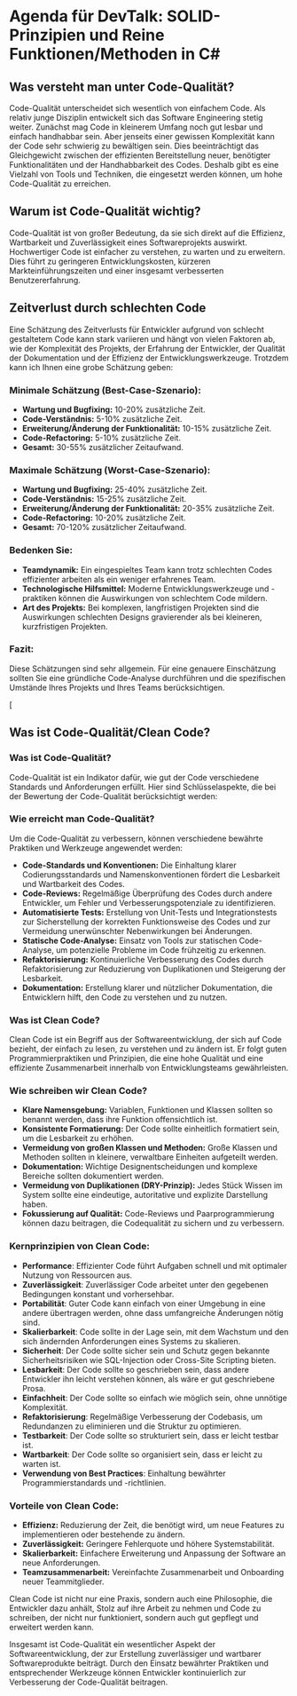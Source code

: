 # Agenda für DevTalk: SOLID-Prinzipien und Reine Funktionen/Methoden in C#


## Was versteht man unter Code-Qualität?

Code-Qualität unterscheidet sich wesentlich von einfachem Code. Als relativ junge Disziplin entwickelt sich das Software Engineering stetig weiter. Zunächst mag Code in kleinerem Umfang noch gut lesbar und einfach handhabbar sein. Aber jenseits einer gewissen Komplexität kann der Code sehr schwierig zu bewältigen sein. Dies beeinträchtigt das Gleichgewicht zwischen der effizienten Bereitstellung neuer, benötigter Funktionalitäten und der Handhabbarkeit des Codes. Deshalb gibt es eine Vielzahl von Tools und Techniken, die eingesetzt werden können, um hohe Code-Qualität zu erreichen.

## Warum ist Code-Qualität wichtig?

Code-Qualität ist von großer Bedeutung, da sie sich direkt auf die Effizienz, Wartbarkeit und Zuverlässigkeit eines Softwareprojekts auswirkt. Hochwertiger Code ist einfacher zu verstehen, zu warten und zu erweitern. Dies führt zu geringeren Entwicklungskosten, kürzeren Markteinführungszeiten und einer insgesamt verbesserten Benutzererfahrung.

## Zeitverlust durch schlechten Code

Eine Schätzung des Zeitverlusts für Entwickler aufgrund von schlecht gestaltetem Code kann stark variieren und hängt von vielen Faktoren ab, wie der Komplexität des Projekts, der Erfahrung der Entwickler, der Qualität der Dokumentation und der Effizienz der Entwicklungswerkzeuge. Trotzdem kann ich Ihnen eine grobe Schätzung geben:

### Minimale Schätzung (Best-Case-Szenario):
- **Wartung und Bugfixing:** 10-20% zusätzliche Zeit.
- **Code-Verständnis:** 5-10% zusätzliche Zeit.
- **Erweiterung/Änderung der Funktionalität:** 10-15% zusätzliche Zeit.
- **Code-Refactoring:** 5-10% zusätzliche Zeit.
- **Gesamt:** 30-55% zusätzlicher Zeitaufwand.

### Maximale Schätzung (Worst-Case-Szenario):
- **Wartung und Bugfixing:** 25-40% zusätzliche Zeit.
- **Code-Verständnis:** 15-25% zusätzliche Zeit.
- **Erweiterung/Änderung der Funktionalität:** 20-35% zusätzliche Zeit.
- **Code-Refactoring:** 10-20% zusätzliche Zeit.
- **Gesamt:** 70-120% zusätzlicher Zeitaufwand.

### Bedenken Sie:
- **Teamdynamik:** Ein eingespieltes Team kann trotz schlechten Codes effizienter arbeiten als ein weniger erfahrenes Team.
- **Technologische Hilfsmittel:** Moderne Entwicklungswerkzeuge und -praktiken können die Auswirkungen von schlechtem Code mildern.
- **Art des Projekts:** Bei komplexen, langfristigen Projekten sind die Auswirkungen schlechten Designs gravierender als bei kleineren, kurzfristigen Projekten.

### Fazit:
Diese Schätzungen sind sehr allgemein. Für eine genauere Einschätzung sollten Sie eine gründliche Code-Analyse durchführen und die spezifischen Umstände Ihres Projekts und Ihres Teams berücksichtigen.

[
## Was ist Code-Qualität/Clean Code?
   
   ### Was ist Code-Qualität?

   Code-Qualität ist ein Indikator dafür, wie gut der Code verschiedene Standards und Anforderungen erfüllt. Hier sind Schlüsselaspekte, die bei der Bewertung der Code-Qualität berücksichtigt werden:

### Wie erreicht man Code-Qualität?

Um die Code-Qualität zu verbessern, können verschiedene bewährte Praktiken und Werkzeuge angewendet werden:

- **Code-Standards und Konventionen:** Die Einhaltung klarer Codierungsstandards und Namenskonventionen fördert die Lesbarkeit und Wartbarkeit des Codes.
- **Code-Reviews:** Regelmäßige Überprüfung des Codes durch andere Entwickler, um Fehler und Verbesserungspotenziale zu identifizieren.
- **Automatisierte Tests:** Erstellung von Unit-Tests und Integrationstests zur Sicherstellung der korrekten Funktionsweise des Codes und zur Vermeidung unerwünschter Nebenwirkungen bei Änderungen.
- **Statische Code-Analyse:** Einsatz von Tools zur statischen Code-Analyse, um potenzielle Probleme im Code frühzeitig zu erkennen.
- **Refaktorisierung:** Kontinuierliche Verbesserung des Codes durch Refaktorisierung zur Reduzierung von Duplikationen und Steigerung der Lesbarkeit.
- **Dokumentation:** Erstellung klarer und nützlicher Dokumentation, die Entwicklern hilft, den Code zu verstehen und zu nutzen.

### Was ist Clean Code?
Clean Code ist ein Begriff aus der Softwareentwicklung, der sich auf Code bezieht, der einfach zu lesen, zu verstehen und zu ändern ist. Er folgt guten Programmierpraktiken und Prinzipien, die eine hohe Qualität und eine effiziente Zusammenarbeit innerhalb von Entwicklungsteams gewährleisten.

### Wie schreiben wir Clean Code?
- **Klare Namensgebung:** Variablen, Funktionen und Klassen sollten so benannt werden, dass ihre Funktion offensichtlich ist.
- **Konsistente Formatierung:** Der Code sollte einheitlich formatiert sein, um die Lesbarkeit zu erhöhen.
- **Vermeidung von großen Klassen und Methoden:** Große Klassen und Methoden sollten in kleinere, verwaltbare Einheiten aufgeteilt werden.
- **Dokumentation:** Wichtige Designentscheidungen und komplexe Bereiche sollten dokumentiert werden.
- **Vermeidung von Duplikationen (DRY-Prinzip):** Jedes Stück Wissen im System sollte eine eindeutige, autoritative und explizite Darstellung haben.
- **Fokussierung auf Qualität:** Code-Reviews und Paarprogrammierung können dazu beitragen, die Codequalität zu sichern und zu verbessern.

### Kernprinzipien von Clean Code:
- **Performance**: Effizienter Code führt Aufgaben schnell und mit optimaler Nutzung von Ressourcen aus.
- **Zuverlässigkeit**: Zuverlässiger Code arbeitet unter den gegebenen Bedingungen konstant und vorhersehbar.
- **Portabilität**: Guter Code kann einfach von einer Umgebung in eine andere übertragen werden, ohne dass umfangreiche Änderungen nötig sind.
- **Skalierbarkeit**: Code sollte in der Lage sein, mit dem Wachstum und den sich ändernden Anforderungen eines Systems zu skalieren.
- **Sicherheit**: Der Code sollte sicher sein und Schutz gegen bekannte Sicherheitsrisiken wie SQL-Injection oder Cross-Site Scripting bieten.
- **Lesbarkeit**: Der Code sollte so geschrieben sein, dass andere Entwickler ihn leicht verstehen können, als wäre er gut geschriebene Prosa.
- **Einfachheit**: Der Code sollte so einfach wie möglich sein, ohne unnötige Komplexität.
- **Refaktorisierung**: Regelmäßige Verbesserung der Codebasis, um Redundanzen zu eliminieren und die Struktur zu optimieren.
- **Testbarkeit**: Der Code sollte so strukturiert sein, dass er leicht testbar ist.
- **Wartbarkeit**: Der Code sollte so organisiert sein, dass er leicht zu warten ist.
- **Verwendung von Best Practices**: Einhaltung bewährter Programmierstandards und -richtlinien.


### Vorteile von Clean Code:
- **Effizienz:** Reduzierung der Zeit, die benötigt wird, um neue Features zu implementieren oder bestehende zu ändern.
- **Zuverlässigkeit:** Geringere Fehlerquote und höhere Systemstabilität.
- **Skalierbarkeit:** Einfachere Erweiterung und Anpassung der Software an neue Anforderungen.
- **Teamzusammenarbeit:** Vereinfachte Zusammenarbeit und Onboarding neuer Teammitglieder.

Clean Code ist nicht nur eine Praxis, sondern auch eine Philosophie, die Entwickler dazu anhält, Stolz auf ihre Arbeit zu nehmen und Code zu schreiben, der nicht nur funktioniert, sondern auch gut gepflegt und erweitert werden kann.


Insgesamt ist Code-Qualität ein wesentlicher Aspekt der Softwareentwicklung, der zur Erstellung zuverlässiger und wartbarer Softwareprodukte beiträgt. Durch den Einsatz bewährter Praktiken und entsprechender Werkzeuge können Entwickler kontinuierlich zur Verbesserung der Code-Qualität beitragen.